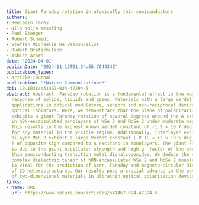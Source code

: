 ```yaml
---
title: Giant Faraday rotation in atomically thin semiconductors
authors:
- Benjamin Carey
- Nils Kolja Wessling
- Paul Steeger
- Robert Schmidt
- Steffen Michaelis De Vasconcellos
- Rudolf Bratschitsch
- Ashish Arora
date: '2024-04-01'
publishDate: '2024-11-15T01:34:55.764434Z'
publication_types:
- article-journal
publication: '*Nature Communications*'
doi: 10.1038/s41467-024-47294-5
abstract: Abstract  Faraday rotation is a fundamental effect in the magneto-optical
  response of solids, liquids and gases. Materials with a large Verdet constant find
  applications in optical modulators, sensors and non-reciprocal devices, such as
  optical isolators. Here, we demonstrate that the plane of polarization of light
  exhibits a giant Faraday rotation of several degrees around the A exciton transition
  in hBN-encapsulated monolayers of WSe 2 and MoSe 2 under moderate magnetic fields.
  This results in the highest known Verdet constant of -1.9 × 10 7 deg T −1 cm −1
  for any material in the visible regime. Additionally, interlayer excitons in hBN-encapsulated
  bilayer MoS 2 exhibit a large Verdet constant ( V IL ≈ +2 × 10 5 deg T −1 cm −2
  ) of opposite sign compared to A excitons in monolayers. The giant Faraday rotation
  is due to the giant oscillator strength and high g -factor of the excitons in atomically
  thin semiconducting transition metal dichalcogenides. We deduce the complete in-plane
  complex dielectric tensor of hBN-encapsulated WSe 2 and MoSe 2 monolayers, which
  is vital for the prediction of Kerr, Faraday and magneto-circular dichroism spectra
  of 2D heterostructures. Our results pose a crucial advance in the potential usage
  of two-dimensional materials in ultrathin optical polarization devices.
links:
- name: URL
  url: https://www.nature.com/articles/s41467-024-47294-5
---
```

